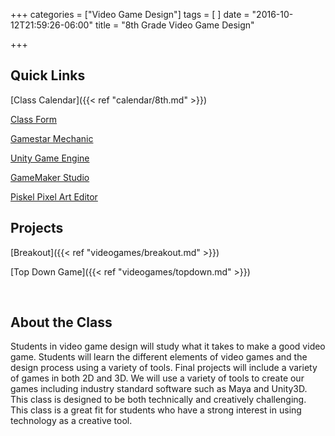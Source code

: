 +++
categories = ["Video Game Design"]
tags = [
]
date = "2016-10-12T21:59:26-06:00"
title = "8th Grade Video Game Design"

+++

## Quick Links

[Class Calendar]({{< ref "calendar/8th.md" >}})

[Class Form](https://drive.google.com/file/d/0B0BVrD_GtJgxSzlFa29mSUhKbDQ/view?usp=sharing)

[Gamestar Mechanic](https://gamestarmechanic.com/)

[Unity Game Engine](https://unity3d.com/)

[GameMaker Studio](http://www.yoyogames.com/gamemaker)

[Piskel Pixel Art Editor](http://www.piskelapp.com/)

## Projects

[Breakout]({{< ref "videogames/breakout.md" >}})

[Top Down Game]({{< ref "videogames/topdown.md" >}})

&nbsp;

## About the Class

Students in video game design will study what it takes to make a good video game.  Students will learn the different elements of video games and the design process using a variety of tools.  Final projects will include a variety of games in both 2D and 3D.  We will use a variety of tools to create our games including industry standard software such as Maya and Unity3D.  This class is designed to be both technically and creatively challenging.  This class is a great fit for students who have a strong interest in using technology as a creative tool.  